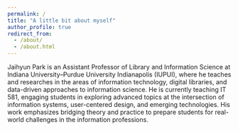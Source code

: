 ```yaml
---
permalink: /
title: "A little bit about myself"
author_profile: true
redirect_from: 
  - /about/
  - /about.html
---
```


Jaihyun Park is an Assistant Professor of Library and Information Science at Indiana University–Purdue University Indianapolis (IUPUI), where he teaches and researches in the areas of information technology, digital libraries, and data-driven approaches to information science. He is currently teaching IT 581, engaging students in exploring advanced topics at the intersection of information systems, user-centered design, and emerging technologies. His work emphasizes bridging theory and practice to prepare students for real-world challenges in the information professions.
